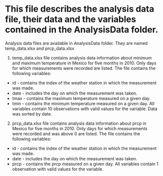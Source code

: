 # This file describes the analysis data file, their data and the variables contained in the AnalysisData folder.

Analysis data files are available in AnalysisData folder. They are named temp_data.xlsx and prcp_data.xlsx

1) temp_data.xlsx file contains analysis data information about minimum and maximum temperature in Mexico for five months in 2010. Only days for which measurements were recorded are listed.
The file contains the following variables:
- id - contains the index of the weather station in which the measurement was made.
- date - includes the day on which the measurement was taken.
- tmax - contains the maximum temperature measured on a given day.
- tmin - contains the minimum temperature measured on a given day.
All variables contain 10 observations with valid values for the variable. Data was sorted by date.

2) prcp_data.xlsx file contains analysis data information about prcp in Mexico for five months in 2010. Only days for which measurements were recorded and was above 0 are listed.
The file contains the following variables:
- id - contains the index of the weather station in which the measurement was made.
- date - includes the day on which the measurement was taken.
- prcp - contains the prcp measured on a given day.
All variables contain 1 observation with valid values for the variable.

